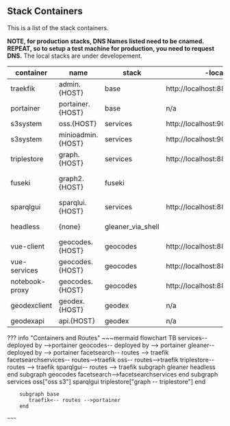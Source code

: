 ## Stack Containers

This is a list of the stack containers.

**NOTE, for production stacks, DNS Names listed need to be cnamed.
REPEAT, so to setup a test machine for production, you need to request DNS.**
The local stacks are under developement.

| container     | name         | stack             | -local path                    | notes                                           
|---------------|--------------|-------------------|------------------------------------|-------------------------------------------------|
| traekfik      | admin.{HOST} | base              | http://localhost:8888/dashboard/#/ | http router                                     |
| portainer     | portainer.{HOST}    | base              | n/a                                | container management                            |
| s3system      | oss.{HOST}          | services          | http://localhost:9000              | s3 store                                        |
| s3system      | minioadmin.{HOST}   | services          | http://localhost:9001              | s3 store                                        |
| triplestore   | graph.{HOST}        | services          | http://localhost:8888/blazegraph/  |                                                 |
| fuseki        | graph2.{HOST}       | fuseki            |                                    | WILL BE ADDED TO Services to replace triplstore |
| sparqlgui     | sparqlui.{HOST}     | services          | http://localhost:8888/sparqlgui    | sparql ui                                       |
| headless      | {none}       | gleaner_via_shell |                                    | start with ./run_gleaner.sh                     |
| vue-client    | geocodes.{HOST}     | geocodes          | http://localhost:8888/             | facetsearch ui                                  |
| vue-services  | geocodes.{HOST}     | geocodes          | http://localhost:8888/ec/api       | api ,at geocodes/ec/api                         |
| notebook-proxy | geocodes.{HOST}     | geocodes          | http://localhost:8888/notebook     | notebook proxy, at geocodes/notebook            |
| geodexclient  | geodex.{HOST}       | geodex            | n/a                                | for harvesting                                  |
| geodexapi     | api.{HOST}          | geodex            | n/a                                | for harvesting                                  |

??? info "Containers and Routes"
    ~~~mermaid
    flowchart TB
        services-- deployed by -->portainer
        geocodes-- deployed by  --> portainer
        gleaner-- deployed by  --> portainer
        facetsearch-- routes --> traefik
        facetsearchservices-- routes-->traefik
        oss-- routes-->traefik
        triplestore-- routes --> traefik
        sparqlgui-- routes --> traefik
        subgraph gleaner
           headless
        end
        subgraph geocodes
           facetsearch-->facetsearchservices
        end
        subgraph services
           oss["oss s3"]
           sparqlgui
           triplestore["graph -- triplestore"]
        end
    
        subgraph base
           traefik<-- routes -->portainer
        end
    
    ~~~
